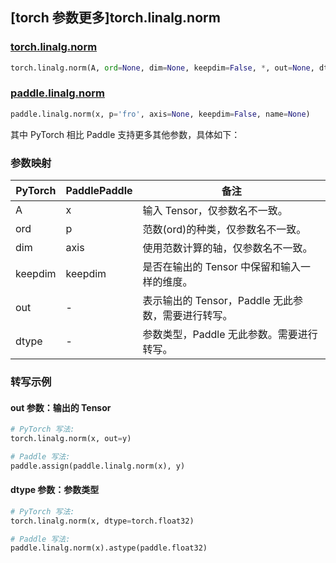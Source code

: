 ## [torch 参数更多]torch.linalg.norm

### [torch.linalg.norm](https://pytorch.org/docs/1.13/generated/torch.linalg.norm.html#torch.linalg.norm)

```python
torch.linalg.norm(A, ord=None, dim=None, keepdim=False, *, out=None, dtype=None)
```

### [paddle.linalg.norm](https://www.paddlepaddle.org.cn/documentation/docs/zh/api/paddle/linalg/norm_cn.html)

```python
paddle.linalg.norm(x, p='fro', axis=None, keepdim=False, name=None)
```

其中 PyTorch 相比 Paddle 支持更多其他参数，具体如下：

### 参数映射

| PyTorch | PaddlePaddle | 备注                                                |
| ------- | ------------ | --------------------------------------------------- |
| A       | x            | 输入 Tensor，仅参数名不一致。                       |
| ord     | p            | 范数(ord)的种类，仅参数名不一致。                   |
| dim     | axis         | 使用范数计算的轴，仅参数名不一致。                  |
| keepdim | keepdim      | 是否在输出的 Tensor 中保留和输入一样的维度。        |
| out     | -            | 表示输出的 Tensor，Paddle 无此参数，需要进行转写。 |
| dtype   | -            | 参数类型，Paddle 无此参数。需要进行转写。               |

### 转写示例

#### out 参数：输出的 Tensor

```python
# PyTorch 写法:
torch.linalg.norm(x, out=y)

# Paddle 写法:
paddle.assign(paddle.linalg.norm(x), y)
```

#### dtype 参数：参数类型

```python
# PyTorch 写法:
torch.linalg.norm(x, dtype=torch.float32)

# Paddle 写法:
paddle.linalg.norm(x).astype(paddle.float32)
```
